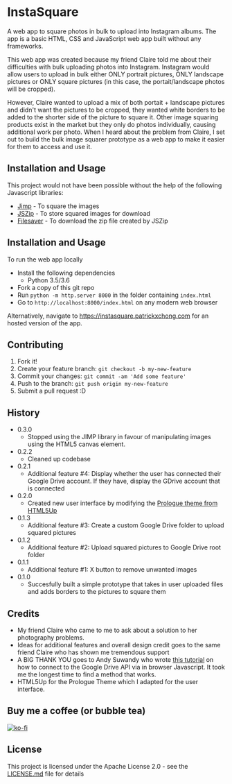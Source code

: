 # InstaSquare

A web app to square photos in bulk to upload into Instagram albums. The app is a basic HTML, CSS and JavaScript web app built without any frameworks.

This web app was created because my friend Claire told me about their difficulties with bulk uploading photos into Instagram. Instagram would allow users to upload in bulk either ONLY portrait pictures, ONLY landscape pictures or ONLY square pictures (in this case, the portait/landscape photos will be cropped). 

However, Claire wanted to upload a mix of both portait + landscape pictures and didn't want the pictures to be cropped, they wanted white borders to be added to the shorter side of the picture to square it. Other image squaring products exist in the market but they only do photos individually, causing additional work per photo. When I heard about the problem from Claire, I set out to build the bulk image squarer prototype as a web app to make it easier for them to access and use it.

## Installation and Usage

This project would not have been possible without the help of the following Javascript libraries:
* [Jimp](https://github.com/oliver-moran/jimp) - To square the images
* [JSZip](https://stuk.github.io/jszip/) - To store squared images for download
* [Filesaver](https://github.com/eligrey/FileSaver.js/) - To download the zip file created by JSZip

## Installation and Usage

To run the web app locally
* Install the following dependencies
    * Python 3.5/3.6
* Fork a copy of this git repo
* Run `python -m http.server 8000` in the folder containing `index.html`
* Go to `http://localhost:8000/index.html` on any modern web browser

Alternatively, navigate to https://instasquare.patrickxchong.com for an hosted version of the app.

## Contributing

1. Fork it!
2. Create your feature branch: `git checkout -b my-new-feature`
3. Commit your changes: `git commit -am 'Add some feature'`
4. Push to the branch: `git push origin my-new-feature`
5. Submit a pull request :D


## History
* 0.3.0
    * Stopped using the JIMP library in favour of manipulating images using the HTML5 canvas element.
* 0.2.2
    * Cleaned up codebase
* 0.2.1
    * Additional feature #4: Display whether the user has connected their Google Drive account. If they have, display the GDrive account that is connected
* 0.2.0
    * Created new user interface by modifying the [Prologue theme from HTML5Up](https://html5up.net/prologue)
* 0.1.3
    * Additional feature #3: Create a custom Google Drive folder to upload squared pictures 
* 0.1.2
    * Additional feature #2: Upload squared pictures to Google Drive root folder
* 0.1.1
    * Additional feature #1: X button to remove unwanted images
* 0.1.0
    * Succesfully built a simple prototype that takes in user uploaded files and adds borders to the pictures to square them


## Credits

* My friend Claire who came to me to ask about a solution to her photography problems.
* Ideas for additional features and overall design credit goes to the same friend Claire who has shown me tremendous support
* A BIG THANK YOU goes to Andy Suwandy who wrote [this tutorial](http://bytutorial.com/tutorials/google-api/introduction-to-google-drive-api-using-javascript) on how to connect to the Google Drive API via in browser Javascript. It took me the longest time to find a method that works.
* HTML5Up for the Prologue Theme which I adapted for the user interface.

## Buy me a coffee (or bubble tea)
[![ko-fi](https://www.ko-fi.com/img/githubbutton_sm.svg)](https://ko-fi.com/patrickxchong)


## License

This project is licensed under the Apache License 2.0 - see the [LICENSE.md](LICENSE.md) file for details
